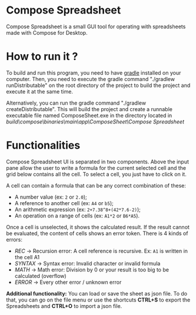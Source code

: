 # Compose Spreadsheet
Compose Spreadsheet is a small GUI tool for operating with spreadsheets made with Compose for Desktop.

# How to run it ?
To build and run this program, you need to have [gradle](https://gradle.org/install/) installed on your computer.
Then, you need to execute the gradle command "./gradlew runDistributable" on the root directory of the project to build 
the project and execute it at the same time.

Alternatively, you can run the gradle command "./gradlew createDistributable". This will build the project and create a
runnable executable file named ComposeSheet.exe in the directory located in _build\compose\binaries\main\app\ComposeSheet\Compose Spreadsheet_

# Functionalities
Compose Spreadsheet UI is separated in two components. Above the input pane allow the user to write a formula for the current selected cell
and the grid below contains all the cell. To select a cell, you just have to click on it.

A cell can contain a formula that can be any correct combination of these:
- A number value (ex: `2` or `2.0`);
- A reference to another cell (ex: `A4` or `b5`);
- An arithmetic expression (ex: `2+7.38^8+(42*7.6-2)`);
- An operation on a range of cells (ex: `A1*2` or `B6*A5`).

Once a cell is unselected, it shows the calculated result. If the result cannot be evaluated, the content of cells shows
an error token.
There is 4 kinds of errors:
- _REC_ &rarr; Recursion error: A cell reference is recursive. Ex: `A1` is written in the cell A1
- _SYNTAX_ &rarr; Syntax error: Invalid character or invalid formula
- _MATH_ &rarr; Math error: Division by 0 or your result is too big to be calculated (overflow)
- _ERROR_ &rarr; Every other error / unknown error

**Additional functionality:**
You can load or save the sheet as json file. To do that, you can go on the file menu or use the shortcuts **CTRL+S** to
export the Spreadsheets and **CTRL+O** to import a json file.
